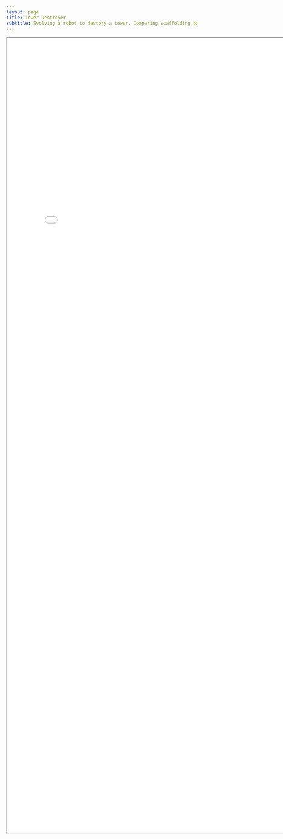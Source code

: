 ```yaml
---
layout: page
title: Tower Destroyer
subtitle: Evolving a robot to destory a tower. Comparing scaffolding based learning to non scaffolded learning.
---
```



<iframe src="..\tower\TowerDestroyer.pdf" height="2100" width="800"></iframe>